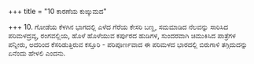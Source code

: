 +++
title = "10 ಕಾರಣೆಯ ಕುಙ್ಕುಮದ"

+++
10. ಗೋಡೆಯ ಕೆಳಗಿನ ಭಾಗದಲ್ಲಿ ಎಳೆದ ಗೆರೆಯ ಕೇಸರಿ ಬಣ್ಣ, ಸಮಮಾಡಿದ ನೆಲವನ್ನು ಸಾರಿಸಿದ ಪರಿಮಳದ್ರವ್ಯ, ರಂಗವಲ್ಲಿಯ, ಹೊಳೆ ಹೊಳೆಯುವ ಕರ್ಪುರದ ಹುಡಿಗಳ, ಸುಂದರವಾಗಿ ಚಿಮುಕಿಸಿದ ಪಾತ್ರೆಗಳ ಪನ್ನೀರು, ಅದರಿಂದ ಕೆಸರಿಡುತ್ತಿರುವ ಕಸ್ತೂರಿ - ಪರಿಪೂರ್ಣವಾದ ಈ ಪರಿಮಳದ ಭಾರದಲ್ಲಿ ಬಿರುಗಾಳಿ ತಗ್ಗಿದುದನ್ನು ಏನೆಂದು ಹೇಳಲಿ ಎಂದನು.